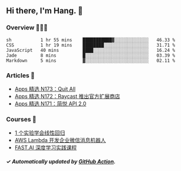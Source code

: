 ## Hi there, I'm Hang. 👋

### Overview 👨🏻‍💻

<!--START_SECTION:waka-->
```text
sh           1 hr 55 mins    ███████████▓░░░░░░░░░░░░░   46.33 % 
CSS          1 hr 19 mins    ████████░░░░░░░░░░░░░░░░░   31.71 % 
JavaScript   40 mins         ████░░░░░░░░░░░░░░░░░░░░░   16.24 % 
Jade         8 mins          █░░░░░░░░░░░░░░░░░░░░░░░░   03.39 % 
Markdown     5 mins          ▓░░░░░░░░░░░░░░░░░░░░░░░░   02.11 % 
```
<!--END_SECTION:waka-->

### Articles 📝

<!-- BLOG:START -->
- [Apps 精选 N173：Quit All](http://huhuhang.com/post/product-hunt/product-hunt-n173?from=github)
- [Apps 精选 N172：Raycast 推出官方扩展商店](http://huhuhang.com/post/product-hunt/product-hunt-n172?from=github)
- [Apps 精选 N171：简悦 API 2.0](http://huhuhang.com/post/product-hunt/product-hunt-n171?from=github)<!-- BLOG:END -->

### Courses 🔗

<!-- SYL:START -->
- [1 个实验学会线性回归](https://lanqiao.cn/courses/4855)
- [AWS Lambda 开发企业微信消息机器人](https://lanqiao.cn/courses/2868)
- [FAST.AI 深度学习实践课程](https://lanqiao.cn/courses/1445)
<!-- SYL:END -->

##### ✓ Automatically updated by [GitHub Action](https://github.com/huhuhang/huhuhang/actions).
